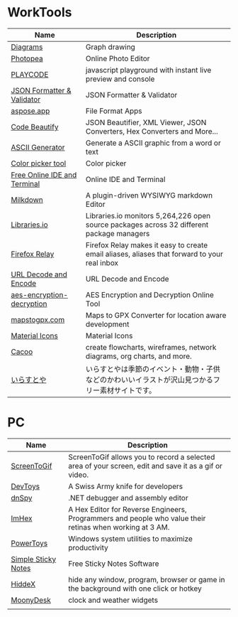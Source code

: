 # WorkTools

Name | Description
---- | ----
[Diagrams](https://app.diagrams.net/) | Graph drawing 
[Photopea](https://www.photopea.com/) | Online Photo Editor
[PLAYCODE](https://playcode.io/) | javascript playground with instant live preview and console
[JSON Formatter & Validator](https://jsonformatter.curiousconcept.com/) | JSON Formatter & Validator
[aspose.app](https://www.aspose.app/) | File Format Apps
[Code Beautify](https://codebeautify.org/) | JSON Beautifier, XML Viewer, JSON Converters, Hex Converters and More...
[ASCII Generator](http://www.network-science.de/) | Generate a ASCII graphic from a word or text
[Color picker tool](https://developer.mozilla.org/zh-TW/docs/Web/CSS/CSS_Colors/Color_picker_tool) | Color picker 
[Free Online IDE and Terminal](https://www.tutorialspoint.com/codingground.htm) | Online IDE and Terminal
[Milkdown](https://github.com/Saul-Mirone/milkdown) | A plugin-driven WYSIWYG markdown Editor
[Libraries.io](https://libraries.io/) | Libraries.io monitors 5,264,226 open source packages across 32 different package managers
[Firefox Relay](https://relay.firefox.com/) | Firefox Relay⁩ makes it easy to create email aliases, aliases that forward to your real inbox
[URL Decode and Encode](https://www.urldecoder.org/) | URL Decode and Encode
[aes-encryption-decryption](https://www.devglan.com/online-tools/aes-encryption-decryption) | AES Encryption and Decryption Online Tool
[mapstogpx.com](https://mapstogpx.com/mobiledev.php) | Maps to GPX Converter for location aware development
[Material Icons](https://fonts.google.com/icons?selected=Material+Icons) | Material Icons
[Cacoo](https://cacoo.com/) | create flowcharts, wireframes, network diagrams, org charts, and more.
[いらすとや](https://www.irasutoya.com/) | いらすとやは季節のイベント・動物・子供などのかわいいイラストが沢山見つかるフリー素材サイトです。

# PC
Name | Description
---- | ----
[ScreenToGif](https://github.com/NickeManarin/ScreenToGif) | ScreenToGif allows you to record a selected area of your screen, edit and save it as a gif or video.
[DevToys](https://github.com/veler/DevToys) | A Swiss Army knife for developers
[dnSpy](https://github.com/dnSpy/dnSpy) | .NET debugger and assembly editor
[ImHex](https://github.com/WerWolv/ImHex) | A Hex Editor for Reverse Engineers, Programmers and people who value their retinas when working at 3 AM.
[PowerToys](https://github.com/microsoft/PowerToys) | Windows system utilities to maximize productivity
[Simple Sticky Notes](https://www.simplestickynotes.com/) | Free Sticky Notes Software
[HiddeX](http://dejavu.narod.ru/hiddex.html) | hide any window, program, browser or game in the background with one click or hotkey
[MoonyDesk](https://tottsunta.blogspot.com/search/label/MoonyDesk) | clock and weather widgets
[]() | 


